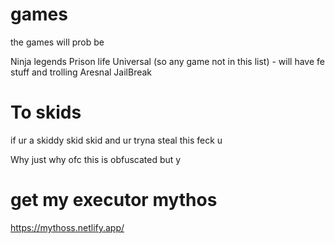 
# games
the games will prob be 

Ninja legends
Prison life
Universal (so any game not in this list) - will have fe stuff and trolling
Aresnal
JailBreak
# To skids
if ur a skiddy skid skid
and ur tryna steal this feck u

Why just why ofc this is obfuscated but y

# get my executor mythos

https://mythoss.netlify.app/
